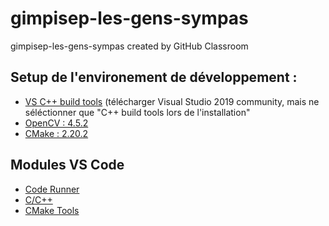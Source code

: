 # gimpisep-les-gens-sympas
gimpisep-les-gens-sympas created by GitHub Classroom

## Setup de l'environement de développement :
- [VS C++ build tools](https://visualstudio.microsoft.com/fr/downloads/) (télécharger Visual Studio 2019 community, mais ne séléctionner que "C++ build tools lors de l'installation" 
- [OpenCV : 4.5.2](https://opencv.org/releases/)
- [CMake : 2.20.2](https://cmake.org/download/)

## Modules VS Code
- [Code Runner](https://marketplace.visualstudio.com/items?itemName=formulahendry.code-runner)
- [C/C++](https://marketplace.visualstudio.com/items?itemName=ms-vscode.cpptools)
- [CMake Tools](https://marketplace.visualstudio.com/items?itemName=ms-vscode.cmake-tools)
